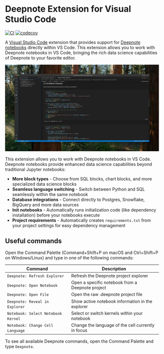 # Deepnote Extension for Visual Studio Code

[![CI](https://github.com/deepnote/vscode-deepnote/actions/workflows/ci.yml/badge.svg?branch=main)](https://github.com/deepnote/vscode-deepnote/actions/workflows/ci.yml)
[![codecov](https://codecov.io/gh/deepnote/vscode-deepnote/graph/badge.svg?token=NH066XG7JC)](https://codecov.io/gh/deepnote/vscode-deepnote)

A [Visual Studio Code](https://code.visualstudio.com/) extension that provides support for [Deepnote notebooks](https://deepnote.com/) directly within VS Code. This extension allows you to work with Deepnote notebooks in VS Code, bringing the rich data science capabilities of Deepnote to your favorite editor.

![Deepnote Projects](./images/deepnote-projects.png)

This extension allows you to work with Deepnote notebooks in VS Code. Deepnote notebooks provide enhanced data science capabilities beyond traditional Jupyter notebooks:

-   **More block types** - Choose from SQL blocks, chart blocks, and more specialized data science blocks
-   **Seamless language switching** - Switch between Python and SQL seamlessly within the same notebook
-   **Database integrations** - Connect directly to Postgres, Snowflake, BigQuery and more data sources
-   **Init notebooks** - Automatically runs initialization code (like dependency installation) before your notebooks execute
-   **Project requirements** - Automatically creates `requirements.txt` from your project settings for easy dependency management

## Useful commands

Open the Command Palette (Command+Shift+P on macOS and Ctrl+Shift+P on Windows/Linux) and type in one of the following commands:

| Command                            | Description                                        |
| ---------------------------------- | -------------------------------------------------- |
| `Deepnote: Refresh Explorer`       | Refresh the Deepnote project explorer              |
| `Deepnote: Open Notebook`          | Open a specific notebook from a Deepnote project   |
| `Deepnote: Open File`              | Open the raw .deepnote project file                |
| `Deepnote: Reveal in Explorer`     | Show active notebook information in the explorer   |
| `Notebook: Select Notebook Kernel` | Select or switch kernels within your notebook      |
| `Notebook: Change Cell Language`   | Change the language of the cell currently in focus |

To see all available Deepnote commands, open the Command Palette and type `Deepnote`.
